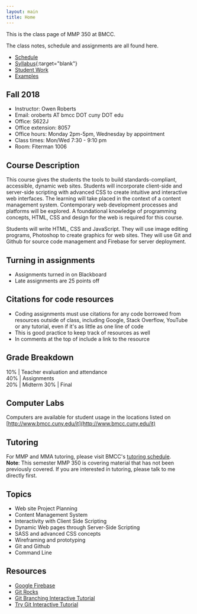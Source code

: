 ```yaml
---
layout: main
title: Home
---
```


This is the class page of MMP 350 at BMCC.

The class notes, schedule and assignments are all found here.


- [Schedule](schedule.html)
- [Syllabus](https://docs.google.com/document/d/1N156DV929tV0voIvr_i0twnu_pRn9_JC-tUt4JYrGy8/edit?usp=sharing){:target="blank"}
- [Student Work](studentwork/)
- [Examples](examples/)

<!--  <a href="http://piratepad.net/mmp350" target="blank">Public Pad</a>
 <a href="https://mmp350.slack.com/" target="blank">Slack channel</a>  -->

## Fall 2018

- Instructor: Owen Roberts
- Email: oroberts AT bmcc DOT cuny  DOT edu
- Office: S622J
- Office extension: 8057
- Office hours: Monday 2pm-5pm, Wednesday by appointment
- Class times: Mon/Wed 7:30 - 9:10 pm
- Room: Fiterman 1006

## Course Description
This course gives the students the tools to build standards-compliant, accessible, dynamic web sites. Students will incorporate client-side and server-side scripting with advanced CSS to create intuitive and interactive web interfaces. The learning will take placed in the context of a content management system. Contemporary web development processes and platforms will be explored. A foundational knowledge of programming concepts, HTML, CSS and design for the web is required for this course.

Students will write HTML, CSS and JavaScript. They will use image editing programs, Photoshop to create graphics for web sites. They will use Git and Github for source code management and Firebase for server deployment.


## Turning in assignments
- Assignments turned in on Blackboard
- Late assignments are 25 points off

## Citations for code resources
- Coding assignments must use citations for any code borrowed from resources outside of class, including Google, Stack Overflow, YouTube or any tutorial, even if it's as little as one line of code
- This is good practice to keep track of resources as well
- In comments at the top of include a link to the resource

## Grade Breakdown

10% | Teacher evaluation and attendance  
40% | Assignments  
20% | Midterm 
30% | Final

## Computer Labs

Computers are available for student usage in the locations listed on [http://www.bmcc.cuny.edu/it](http://www.bmcc.cuny.edu/it)

## Tutoring

For MMP and MMA tutoring, please visit BMCC's [tutoring schedule](http://www.bmcc.cuny.edu/lrc/schedule.jsp).  
**Note**: This semester MMP 350 is covering material that has not been previously covered.  If you are interested in tutoring, please talk to me directly first.

## Topics
- Web site Project Planning
- Content Management System
- Interactivity with Client Side Scripting
- Dynamic Web pages through Server-Side Scripting
- SASS and advanced CSS concepts
- Wireframing and prototyping
- Git and Github
- Command Line


## Resources

- [Google Firebase](https://firebase.google.com/docs/samples/)
- [Git Rocks](http://git.rocks/getting-started/)
- [Git Branching Interactive Tutorial](https://learngitbranching.js.org/)
- [Try Git Interactive Tutorial](https://try.github.io/levels/1/challenges/1)
